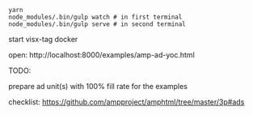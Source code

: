 ```
yarn
node_modules/.bin/gulp watch # in first terminal
node_modules/.bin/gulp serve # in second terminal
```

start visx-tag docker

open: http://localhost:8000/examples/amp-ad-yoc.html

TODO:

prepare ad unit(s) with 100% fill rate for the examples

checklist: https://github.com/ampproject/amphtml/tree/master/3p#ads
